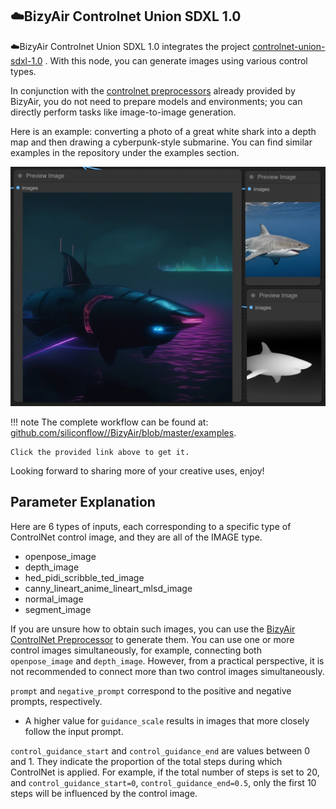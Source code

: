 ## ☁️BizyAir Controlnet Union SDXL 1.0

☁️BizyAir Controlnet Union SDXL 1.0 integrates the project [controlnet-union-sdxl-1.0](https://huggingface.co/xinsir/controlnet-union-sdxl-1.0) . With this node, you can generate images using various control types.

In conjunction with the [controlnet preprocessors](../controlnet-preprocessor/introduce.md) already provided by BizyAir, you do not need to prepare models and environments; you can directly perform tasks like image-to-image generation.

Here is an example: converting a photo of a great white shark into a depth map and then drawing a cyberpunk-style submarine. You can find similar examples in the repository under the examples section.

![](./shark-submarine.png)

!!! note
    The complete workflow can be found at: [github.com/siliconflow//BizyAir/blob/master/examples](https://github.com/siliconflow/BizyAir/blob/master/examples/bizyair_controlnet_union_workflow.json).

    Click the provided link above to get it.

Looking forward to sharing more of your creative uses, enjoy!


## Parameter Explanation

Here are 6 types of inputs, each corresponding to a specific type of ControlNet control image, and they are all of the IMAGE type.

- openpose_image
- depth_image
- hed_pidi_scribble_ted_image
- canny_lineart_anime_lineart_mlsd_image
- normal_image
- segment_image

If you are unsure how to obtain such images, you can use the [BizyAir ControlNet Preprocessor](../controlnet-preprocessor/introduce.md) to generate them. You can use one or more control images simultaneously, for example, connecting both `openpose_image` and `depth_image`. However, from a practical perspective, it is not recommended to connect more than two control images simultaneously.

`prompt` and `negative_prompt` correspond to the positive and negative prompts, respectively.

- A higher value for `guidance_scale` results in images that more closely follow the input prompt.

`control_guidance_start` and `control_guidance_end` are values between 0 and 1. They indicate the proportion of the total steps during which ControlNet is applied. For example, if the total number of steps is set to 20, and `control_guidance_start=0`, `control_guidance_end=0.5`, only the first 10 steps will be influenced by the control image.
